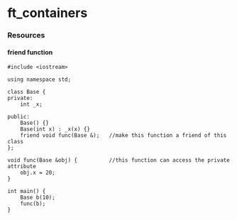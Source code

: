 # ft_containers

### Resources

#### friend function
```
#include <iostream>

using namespace std;

class Base {
private:
	int _x;

public:
	Base() {}
	Base(int x) : _x(x) {}
	friend void func(Base &);	//make this function a friend of this class
};

void func(Base &obj) {			//this function can access the private attribute
	obj.x = 20;
}

int main() {
	Base b(10);
	func(b);
}
```
